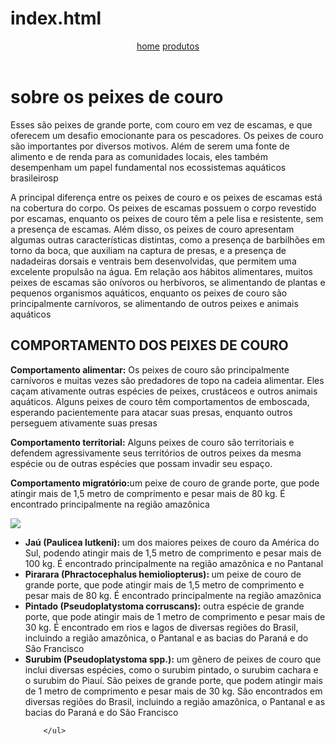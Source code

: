 # index.html
<html>
<head>
    <meta charset="UTF-8" />
    <meta http-equiv="X-UA-Compatible" content="IE=edge">
    <meta name="viewport" content="width=device-width, initial-acale=1.0">
    <title>Aprenda a pegar alguns peixes de couro</title>
    <link rel="stylesheet" href="joao.css">
</head>
<body>
    <header>
        <a href="index.html">home</a>
        <a href="produtos.html"> produtos</a>
    </header>
    <H1>sobre os peixes de couro</H1>
    <p class="luz">Esses são peixes de grande porte, com couro em vez de escamas, e que oferecem um desafio emocionante para os pescadores.
        Os peixes de couro são importantes por diversos motivos. Além de serem uma fonte de alimento e de renda para as comunidades locais, eles também desempenham um papel fundamental nos ecossistemas aquáticos brasileirosp</p>
        <p class="luz">A principal diferença entre os peixes de couro e os peixes de escamas está na cobertura do corpo. Os peixes de escamas possuem o corpo revestido por escamas, enquanto os peixes de couro têm a pele lisa e resistente, sem a presença de escamas.
            Além disso, os peixes de couro apresentam algumas outras características distintas, como a presença de barbilhões em torno da boca, que auxiliam na captura de presas, e a presença de nadadeiras dorsais e ventrais bem desenvolvidas, que permitem uma excelente propulsão na água.
            Em relação aos hábitos alimentares, muitos peixes de escamas são onívoros ou herbívoros, se alimentando de plantas e pequenos organismos aquáticos, enquanto os peixes de couro são principalmente carnívoros, se alimentando de outros peixes e animais aquáticos</p>
            <h2> <strong>COMPORTAMENTO DOS PEIXES DE COURO</strong></h2>
            <p class="brilho"><strong>Comportamento alimentar:</strong> Os peixes de couro são principalmente carnívoros e muitas vezes são predadores de topo na cadeia alimentar.
             Eles caçam ativamente outras espécies de peixes, crustáceos e outros animais aquáticos. Alguns peixes de couro têm comportamentos de emboscada, esperando pacientemente para atacar suas presas, enquanto outros perseguem ativamente suas presas</p>
        <p class="brilho"> <strong>Comportamento territorial:</strong> Alguns peixes de couro são territoriais e defendem agressivamente seus territórios de outros peixes da mesma espécie ou de outras espécies que possam invadir seu espaço. </p>
        <p class="brilho"><strong> Comportamento migratório:</strong>um peixe de couro de grande porte, que pode atingir mais de 1,5 metro de comprimento e pesar mais de 80 kg. É encontrado principalmente na região amazônica</li>
        <div class="imagemcentralizada">
    <img class="imgem1" src="https://i.ytimg.com/vi/RctWZeNPnb8/maxresdefault.jpg">
        </div>
        <ul>
            <li class="lista"><strong>Jaú (Paulicea lutkeni): </strong> um dos maiores peixes de couro da América do Sul, podendo atingir mais de 1,5 metro de comprimento e pesar mais de 100 kg. É encontrado principalmente na região amazônica e no Pantanal
            <li class="lista"><strong>Pirarara (Phractocephalus hemioliopterus): </strong> um peixe de couro de grande porte, que pode atingir mais de 1,5 metro de comprimento e pesar mais de 80 kg. É encontrado principalmente na região amazônica
            <li class="lista"><strong> Pintado (Pseudoplatystoma corruscans):</strong> outra espécie de grande porte, que pode atingir mais de 1 metro de comprimento e pesar mais de 30 kg. É encontrado em rios e lagos de diversas regiões do Brasil, incluindo a região amazônica, o Pantanal e as bacias do Paraná e do São Francisco</li>
            <li class="lista"><strong> Surubim (Pseudoplatystoma spp.):</strong> um gênero de peixes de couro que inclui diversas espécies, como o surubim pintado, o surubim cachara e o surubim do Piauí. São peixes de grande porte, que podem atingir mais de 1 metro de comprimento e pesar mais de 30 kg. São encontrados em diversas regiões do Brasil, incluindo a região amazônica, o Pantanal e as bacias do Paraná e do São Francisco</li>
            
        </ul>

</body>
</html>
